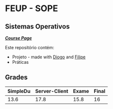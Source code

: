 # FEUP - SOPE 

## Sistemas Operativos


[***Course Page***](https://sigarra.up.pt/feup/pt/ucurr_geral.ficha_uc_view?pv_ocorrencia_id=436440)

Este repositório contém:
- Projeto - made with [Diogo](https://github.com/diogoabnunes) and [Filipe](https://github.com/filiperecharte)
- Práticas

## Grades

| SimpleDu | Server-Client | Exame | Final |
|---|---|---|---|
| 13.6 | 17.8 | 15.8 | 16 | 
